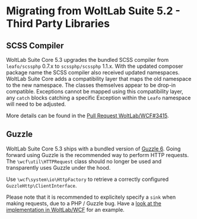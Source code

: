 # Migrating from WoltLab Suite 5.2 - Third Party Libraries

## SCSS Compiler

WoltLab Suite Core 5.3 upgrades the bundled SCSS compiler from `leafo/scssphp` 0.7.x to `scssphp/scssphp` 1.1.x.
With the updated composer package name the SCSS compiler also received updated namespaces.
WoltLab Suite Core adds a compatibility layer that maps the old namespace to the new namespace.
The classes themselves appear to be drop-in compatible.
Exceptions cannot be mapped using this compatibility layer, any `catch` blocks catching a specific Exception within the `Leafo` namespace will need to be adjusted.

More details can be found in the [Pull Request WoltLab/WCF#3415](https://github.com/WoltLab/WCF/pull/3415).

## Guzzle

WoltLab Suite Core 5.3 ships with a bundled version of [Guzzle 6](http://docs.guzzlephp.org/en/6.5/).
Going forward using Guzzle is the recommended way to perform HTTP requests.
The `\wcf\util\HTTPRequest` class should no longer be used and transparently uses Guzzle under the hood.

Use `\wcf\system\io\HttpFactory` to retrieve a correctly configured `GuzzleHttp\ClientInterface`.

Please note that it is recommended to explicitely specify a `sink` when making requests, due to a PHP / Guzzle bug.
Have a [look at the implementation in WoltLab/WCF](https://github.com/WoltLab/WCF/blob/ce163806c468763f6e3b04e4bf7318c6f8035737/wcfsetup/install/files/lib/util/HTTPRequest.class.php#L194-L195) for an example.
